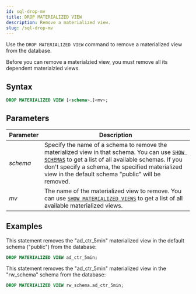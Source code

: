 ```yaml
---
id: sql-drop-mv
title: DROP MATERIALIZED VIEW
description: Remove a materialized view.
slug: /sql-drop-mv
---
```


Use the `DROP MATERIALIZED VIEW` command to remove a materialized view from the database.

Before you can remove a materialzied view, you must remove all its dependent materialzied views.

## Syntax

```sql
DROP MATERIALIZED VIEW [<schema>.]<mv>;
```


## Parameters

|Parameter                  | Description           |
|---------------------------|-----------------------|
|*schema*                   |Specify the name of a schema to remove the materialized view in that schema. You can use [`SHOW SCHEMAS`](sql-show-schemas.md) to get a list of all available schemas. If you don't specify a schema, the specified materialized view in the default schema "public" will be removed.|
|*mv*                       |The name of the materialized view to remove. You can use [`SHOW MATERIALIZED VIEWS`](sql-show-mv.md) to get a list of all available materialized views.|



## Examples

This statement removes the "ad_ctr_5min" materialized view in the default schema ("public") from the database:

```sql
DROP MATERIALIZED VIEW ad_ctr_5min;
```

This statement removes the "ad_ctr_5min" materialized view in the "rw_schema" schema from the database:

```sql
DROP MATERIALIZED VIEW rw_schema.ad_ctr_5min;
```